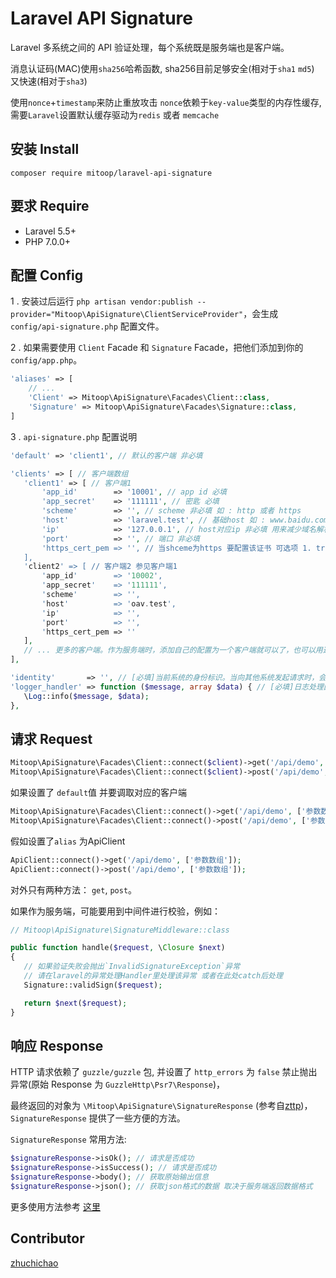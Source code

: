 # Laravel API Signature

Laravel 多系统之间的 API 验证处理，每个系统既是服务端也是客户端。

消息认证码(MAC)使用`sha256`哈希函数, sha256目前足够安全(相对于`sha1` `md5`) 又快速(相对于`sha3`)

使用`nonce`+`timestamp`来防止重放攻击 `nonce`依赖于`key-value`类型的内存性缓存,  需要`Laravel`设置默认缓存驱动为`redis` 或者 `memcache`


## 安装 Install

`composer require mitoop/laravel-api-signature`

## 要求 Require

- Laravel 5.5+ 
- PHP 7.0.0+

## 配置 Config

1 . 安装过后运行 `php artisan vendor:publish --provider="Mitoop\ApiSignature\ClientServiceProvider"`，会生成 `config/api-signature.php` 配置文件。

2 . 如果需要使用 `Client` Facade 和 `Signature` Facade，把他们添加到你的 `config/app.php`。

```php
'aliases' => [
    // ...
    'Client' => Mitoop\ApiSignature\Facades\Client::class,
    'Signature' => Mitoop\ApiSignature\Facades\Signature::class,
]
```

3 . `api-signature.php` 配置说明

```php
'default' => 'client1', // 默认的客户端 非必填

'clients' => [ // 客户端数组
   'client1' => [ // 客户端1
       'app_id'        => '10001', // app id 必填
       'app_secret'    => '111111', // 密匙 必填
       'scheme'        => '', // scheme 非必填 如 : http 或者 https
       'host'          => 'laravel.test', // 基础host 如 : www.baidu.com 必填
       'ip'            => '127.0.0.1', // host对应ip 非必填 用来减少域名解析时的dns查询
       'port'          => '', // 端口 非必填
       'https_cert_pem => '', // 当shceme为https 要配置该证书 可选项 1. true 启用验证并使用系统的证书 2. false 不进行验证 3. 配置自己的证书路径
   ],
   'client2' => [ // 客户端2 参见客户端1
       'app_id'        => '10002',
       'app_secret'    => '111111',
       'scheme'        => '',
       'host'          => 'oav.test',
       'ip'            => '',
       'port'          => '',
       'https_cert_pem => ''
   ],
   // ... 更多的客户端。作为服务端时，添加自己的配置为一个客户端就可以了，也可以用这种方法模拟系统间调用调试。
],

'identity'       => '', // [必填]当前系统的身份标识。当向其他系统发起请求时，会使用这个身份标识作为前缀，生成的唯一的标识码，各个系统建议使用不同的值。
'logger_handler' => function ($message, array $data) { // [必填]日志处理回调方法。日志回调方法会记录 HTTP 请求的数据日志，参数为 string $message, array $data。
   \Log::info($message, $data);
},
 ``` 


## 请求 Request

```php
Mitoop\ApiSignature\Facades\Client::connect($client)->get('/api/demo', ['参数数组']);
Mitoop\ApiSignature\Facades\Client::connect($client)->post('/api/demo', ['参数数组']);
```

如果设置了 `default`值 并要调取对应的客户端

```php
Mitoop\ApiSignature\Facades\Client::connect()->get('/api/demo', ['参数数组']);
Mitoop\ApiSignature\Facades\Client::connect()->post('/api/demo', ['参数数组']);
```

假如设置了`alias` 为ApiClient

```php
ApiClient::connect()->get('/api/demo', ['参数数组']);
ApiClient::connect()->post('/api/demo', ['参数数组']);
```

对外只有两种方法： `get`, `post`。

如果作为服务端，可能要用到中间件进行校验，例如：

```php
// Mitoop\ApiSignature\SignatureMiddleware::class

public function handle($request, \Closure $next)
{
   // 如果验证失败会抛出`InvalidSignatureException`异常 
   // 请在laravel的异常处理Handler里处理该异常 或者在此处catch后处理
   Signature::validSign($request);

   return $next($request);
}
```

## 响应 Response

HTTP 请求依赖了 `guzzle/guzzle` 包, 并设置了 `http_errors` 为 `false` 禁止抛出异常(原始 Response 为 `GuzzleHttp\Psr7\Response`)，

最终返回的对象为 `\Mitoop\ApiSignature\SignatureResponse` (参考自[zttp](https://github.com/kitetail/zttp))，`SignatureResponse` 提供了一些方便的方法。

`SignatureResponse` 常用方法:

```php
$signatureResponse->isOk(); // 请求是否成功 
$signatureResponse->isSuccess(); // 请求是否成功 
$signatureResponse->body(); // 获取原始输出信息
$signatureResponse->json(); // 获取json格式的数据 取决于服务端返回数据格式
```

更多使用方法参考 [这里](https://github.com/mitoop/laravel-api-signature/blob/master/tests/SignatureResponseTest.php)

## Contributor

[zhuchichao](https://github.com/zhuzhichao)
